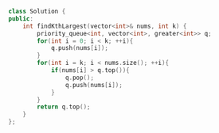 <!--
 * @Author: your name
 * @Date: 2020-11-30 14:49:14
 * @LastEditTime: 2020-11-30 14:49:30
 * @LastEditors: Please set LastEditors
 * @Description: In User Settings Edit
 * @FilePath: /projects/leetcode/215. 数组中的第K个最大元素.md
-->
```c++
class Solution {
public:
    int findKthLargest(vector<int>& nums, int k) {
        priority_queue<int, vector<int>, greater<int>> q;
        for(int i = 0; i < k; ++i){
            q.push(nums[i]);
        }
        for(int i = k; i < nums.size(); ++i){
            if(nums[i] > q.top()){
                q.pop();
                q.push(nums[i]);
            }
        }
        return q.top();
    }
};
```